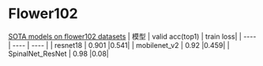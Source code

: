 # Flower102 


[SOTA models on flower102 datasets]( https://paperswithcode.com/sota/image-classification-on-flowers-102)
|  模型   | valid acc(top1)  | train loss|
|  ----  | ----  | ---- |
| resnet18  | 0.901 |0.541|
| mobilenet_v2  | 0.92 |0.459|
| SpinalNet_ResNet  | 0.98 |0.08|
